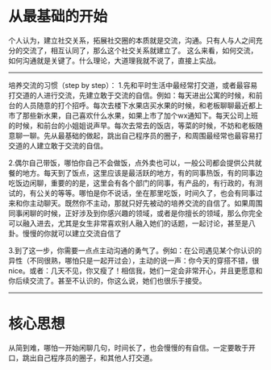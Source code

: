 # 从最基础的开始

个人认为，建立社交关系，拓展社交圈的本质就是交流，沟通。只有人与人之间充分的交流了，相互认同了，那么这个社交关系就建立了。
这么来看，如何交流，如何沟通就是关键了。什么理论，大道理我就不说了，直接上实战。

---
培养交流的习惯（step by step）：
1.先和平时生活中最经常打交道，或者最容易打交道的人进行交流，先建立敢于交流的自信。例如：每天进出公寓的时候，和前台的人员随意的打个招呼。每次去楼下水果店买水果的时候，和老板聊聊最近都上市了那些新水果，自己喜欢什么水果，如果上市了加个wx通知下。每天公司上班的时候，和前台的小姐姐说声早。每次去常去的饭店，等菜的时候，不妨和老板随意聊一聊。先从最基础的做起，跳出自己程序员的圈子，和周围最经常也最容易打交道的人建立敢于交流的自信。

2.偶尔自己带饭，哪怕你自己不会做饭，点外卖也可以，一般公司都会提供公共就餐的地方。每天到了饭点，这里应该是最活跃的地方，有的同事热饭，有的同事边吃饭边闲聊，重要的的是，这里会有各个部门的同事，有产品的，有行政的，有测试的，有公关的等等。哪怕是你不说话，坐在那里吃饭，时间久了，也会有同事过来和你主动聊天。既然你不主动，那就只好先被动的培养交流的自信了。如果周围同事闲聊的时候，正好涉及到你感兴趣的领域，或者是你擅长的领域，那么你完全可以融入进去，尤其是女生非常喜欢别人融入她们的话题，一起讨论，甚至是八卦。慢慢的你就可以建立交流自信了

3.到了这一步，你需要一点点主动沟通的勇气了。例如：在公司遇见某个你认识的异性（不同很熟，哪怕只是一起开过会），主动的说一声：你今天的穿搭不错，很nice。或者：几天不见，你又瘦了！相信我，她们一定会非常开心，并且更愿意和你后续交流了。甚至不认识的，你这么说，她们也很乐于接受。

---

# 核心思想
从简到难，哪怕一开始闲聊几句，时间长了，也会慢慢的有自信。一定要敢于开口，跳出自己程序员的圈子，和其他人打交道。